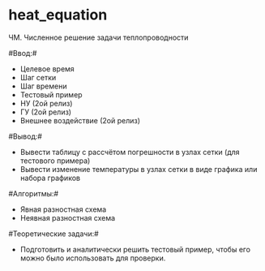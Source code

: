 heat_equation
=============

ЧМ. Численное решение задачи теплопроводности

#Ввод:#
- Целевое время
- Шаг сетки
- Шаг времени
- Тестовый пример
- НУ (2ой релиз)
- ГУ (2ой релиз)
- Внешнее воздействие (2ой релиз)


#Вывод:#
- Вывести таблицу с рассчётом погрешности в узлах сетки (для тестового примера)
- Вывести изменение температуры в узлах сетки в виде графика или набора графиков

#Алгоритмы:#
- Явная разностная схема
- Неявная разностная схема

#Теоретические задачи:#
- Подготовить и аналитически решить тестовый пример, чтобы его можно было использовать для проверки.


